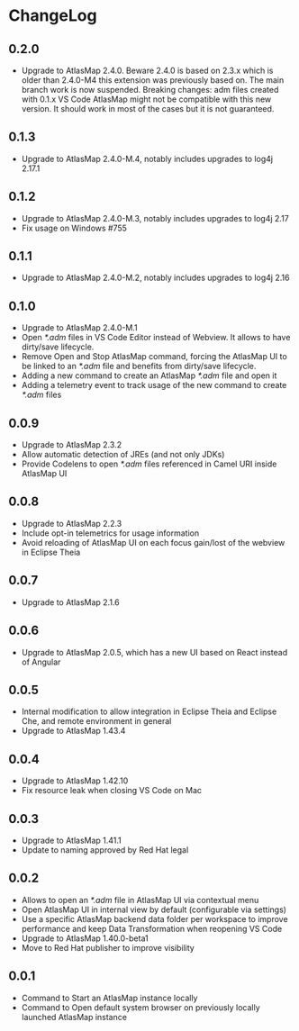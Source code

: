 # ChangeLog

## 0.2.0

- Upgrade to AtlasMap 2.4.0. Beware 2.4.0 is based on 2.3.x which is older than 2.4.0-M4 this extension was previously based on. The main branch work is now suspended. Breaking changes: adm files created with 0.1.x VS Code AtlasMap might not be compatible with this new version. It should work in most of the cases but it is not guaranteed.

## 0.1.3

- Upgrade to AtlasMap 2.4.0-M.4, notably includes upgrades to log4j 2.17.1

## 0.1.2

- Upgrade to AtlasMap 2.4.0-M.3, notably includes upgrades to log4j 2.17
- Fix usage on Windows #755

## 0.1.1

- Upgrade to AtlasMap 2.4.0-M.2, notably includes upgrades to log4j 2.16

## 0.1.0

- Upgrade to AtlasMap 2.4.0-M.1
- Open _*.adm_ files in VS Code Editor instead of Webview. It allows to have dirty/save lifecycle.
- Remove Open and Stop AtlasMap command, forcing the AtlasMap UI to be linked to an _*.adm_ file and benefits from dirty/save lifecycle.
- Adding a new command to create an AtlasMap _*.adm_ file and open it
- Adding a telemetry event to track usage of the new command to create _*.adm_ files

## 0.0.9

- Upgrade to AtlasMap 2.3.2
- Allow automatic detection of JREs (and not only JDKs)
- Provide Codelens to open _*.adm_ files referenced in Camel URI inside AtlasMap UI

## 0.0.8

- Upgrade to AtlasMap 2.2.3
- Include opt-in telemetrics for usage information
- Avoid reloading of AtlasMap UI on each focus gain/lost of the webview in Eclipse Theia

## 0.0.7

- Upgrade to AtlasMap 2.1.6

## 0.0.6

- Upgrade to AtlasMap 2.0.5, which has a new UI based on React instead of Angular

## 0.0.5

- Internal modification to allow integration in Eclipse Theia and Eclipse Che, and remote environment in general
- Upgrade to AtlasMap 1.43.4

## 0.0.4

- Upgrade to AtlasMap 1.42.10
- Fix resource leak when closing VS Code on Mac

## 0.0.3

- Upgrade to AtlasMap 1.41.1
- Update to naming approved by Red Hat legal

## 0.0.2

- Allows to open an _*.adm_ file in AtlasMap UI via contextual menu
- Open AtlasMap UI in internal view by default (configurable via settings)
- Use a specific AtlasMap backend data folder per workspace to improve performance and keep Data Transformation when reopening VS Code
- Upgrade to AtlasMap 1.40.0-beta1
- Move to Red Hat publisher to improve visibility

## 0.0.1

- Command to Start an AtlasMap instance locally
- Command to Open default system browser on previously locally launched AtlasMap instance
